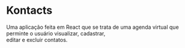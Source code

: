 # Kontacts
Uma aplicação feita em React que se trata de uma agenda virtual que perminte o usuário visualizar, cadastrar,  
editar e excluir contatos.
